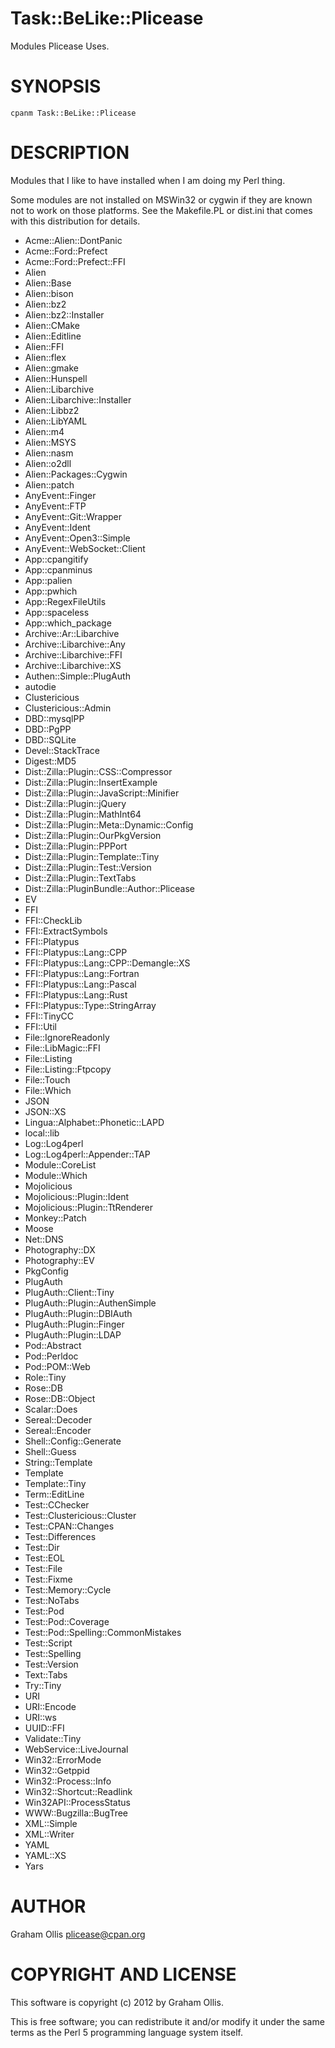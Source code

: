 # Task::BeLike::Plicease

Modules Plicease Uses.

# SYNOPSIS

    cpanm Task::BeLike::Plicease

# DESCRIPTION

Modules that I like to have installed when I am doing my Perl thing.

Some modules are not installed on MSWin32 or cygwin if they are known
not to work on those platforms.  See the Makefile.PL or dist.ini that
comes with this distribution for details.

- Acme::Alien::DontPanic
- Acme::Ford::Prefect
- Acme::Ford::Prefect::FFI
- Alien
- Alien::Base
- Alien::bison
- Alien::bz2
- Alien::bz2::Installer
- Alien::CMake
- Alien::Editline
- Alien::FFI
- Alien::flex
- Alien::gmake
- Alien::Hunspell
- Alien::Libarchive
- Alien::Libarchive::Installer
- Alien::Libbz2
- Alien::LibYAML
- Alien::m4
- Alien::MSYS
- Alien::nasm
- Alien::o2dll
- Alien::Packages::Cygwin
- Alien::patch
- AnyEvent::Finger
- AnyEvent::FTP
- AnyEvent::Git::Wrapper
- AnyEvent::Ident
- AnyEvent::Open3::Simple
- AnyEvent::WebSocket::Client
- App::cpangitify
- App::cpanminus
- App::palien
- App::pwhich
- App::RegexFileUtils
- App::spaceless
- App::which\_package
- Archive::Ar::Libarchive
- Archive::Libarchive::Any
- Archive::Libarchive::FFI
- Archive::Libarchive::XS
- Authen::Simple::PlugAuth
- autodie
- Clustericious
- Clustericious::Admin
- DBD::mysqlPP
- DBD::PgPP
- DBD::SQLite
- Devel::StackTrace
- Digest::MD5
- Dist::Zilla::Plugin::CSS::Compressor
- Dist::Zilla::Plugin::InsertExample
- Dist::Zilla::Plugin::JavaScript::Minifier
- Dist::Zilla::Plugin::jQuery
- Dist::Zilla::Plugin::MathInt64
- Dist::Zilla::Plugin::Meta::Dynamic::Config
- Dist::Zilla::Plugin::OurPkgVersion
- Dist::Zilla::Plugin::PPPort
- Dist::Zilla::Plugin::Template::Tiny
- Dist::Zilla::Plugin::Test::Version
- Dist::Zilla::Plugin::TextTabs
- Dist::Zilla::PluginBundle::Author::Plicease
- EV
- FFI
- FFI::CheckLib
- FFI::ExtractSymbols
- FFI::Platypus
- FFI::Platypus::Lang::CPP
- FFI::Platypus::Lang::CPP::Demangle::XS
- FFI::Platypus::Lang::Fortran
- FFI::Platypus::Lang::Pascal
- FFI::Platypus::Lang::Rust
- FFI::Platypus::Type::StringArray
- FFI::TinyCC
- FFI::Util
- File::IgnoreReadonly
- File::LibMagic::FFI
- File::Listing
- File::Listing::Ftpcopy
- File::Touch
- File::Which
- JSON
- JSON::XS
- Lingua::Alphabet::Phonetic::LAPD
- local::lib
- Log::Log4perl
- Log::Log4perl::Appender::TAP
- Module::CoreList
- Module::Which
- Mojolicious
- Mojolicious::Plugin::Ident
- Mojolicious::Plugin::TtRenderer
- Monkey::Patch
- Moose
- Net::DNS
- Photography::DX
- Photography::EV
- PkgConfig
- PlugAuth
- PlugAuth::Client::Tiny
- PlugAuth::Plugin::AuthenSimple
- PlugAuth::Plugin::DBIAuth
- PlugAuth::Plugin::Finger
- PlugAuth::Plugin::LDAP
- Pod::Abstract
- Pod::Perldoc
- Pod::POM::Web
- Role::Tiny
- Rose::DB
- Rose::DB::Object
- Scalar::Does
- Sereal::Decoder
- Sereal::Encoder
- Shell::Config::Generate
- Shell::Guess
- String::Template
- Template
- Template::Tiny
- Term::EditLine
- Test::CChecker
- Test::Clustericious::Cluster
- Test::CPAN::Changes
- Test::Differences
- Test::Dir
- Test::EOL
- Test::File
- Test::Fixme
- Test::Memory::Cycle
- Test::NoTabs
- Test::Pod
- Test::Pod::Coverage
- Test::Pod::Spelling::CommonMistakes
- Test::Script
- Test::Spelling
- Test::Version
- Text::Tabs
- Try::Tiny
- URI
- URI::Encode
- URI::ws
- UUID::FFI
- Validate::Tiny
- WebService::LiveJournal
- Win32::ErrorMode
- Win32::Getppid
- Win32::Process::Info
- Win32::Shortcut::Readlink
- Win32API::ProcessStatus
- WWW::Bugzilla::BugTree
- XML::Simple
- XML::Writer
- YAML
- YAML::XS
- Yars

# AUTHOR

Graham Ollis <plicease@cpan.org>

# COPYRIGHT AND LICENSE

This software is copyright (c) 2012 by Graham Ollis.

This is free software; you can redistribute it and/or modify it under
the same terms as the Perl 5 programming language system itself.
